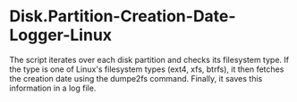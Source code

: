 # Disk.Partition-Creation-Date-Logger-Linux
The script iterates over each disk partition and checks its filesystem type. If the type is one of Linux's filesystem types (ext4, xfs, btrfs), it then fetches the creation date using the dumpe2fs command. Finally, it saves this information in a log file.
